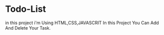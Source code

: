 # Todo-List

in this project i'm Using HTML,CSS,JAVASCRIT
In this Project You Can Add And Delete Your Task.
